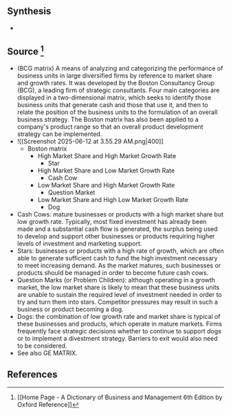 ## Synthesis
- 
## Source [^1]
- (BCG matrix) A means of analyzing and categorizing the performance of business units in large diversified firms by reference to market share and growth rates. It was developed by the Boston Consultancy Group (BCG), a leading firm of strategic consultants. Four main categories are displayed in a two-dimensional matrix, which seeks to identify those business units that generate cash and those that use it, and then to relate the position of the business units to the formulation of an overall business strategy. The Boston matrix has also been applied to a company's product range so that an overall product development strategy can be implemented.
- ![[Screenshot 2025-06-12 at 3.55.29 AM.png|400]]
	- Boston matrix
		- High Market Share and High Market Growth Rate
			- Star
		- High Market Share and Low Market Growth Rate
			- Cash Cow
		- Low Market Share and High Market Growth Rate
			- Question Market
		- Low Market Share and High Low Market Growth Rate
			- Dog
- Cash Cows: mature businesses or products with a high market share but low growth rate. Typically, most fixed investment has already been made and a substantial cash flow is generated, the surplus being used to develop and support other businesses or products requiring higher levels of investment and marketing support.
- Stars: businesses or products with a high rate of growth, which are often able to generate sufficient cash to fund the high investment necessary to meet increasing demand. As the market matures, such businesses or products should be managed in order to become future cash cows.
- Question Marks (or Problem Children): although operating in a growth market, the low market share is likely to mean that these business units are unable to sustain the required level of investment needed in order to try and turn them into stars. Competitor pressures may result in such a business or product becoming a dog.
- Dogs: the combination of low growth rate and market share is typical of these businesses and products, which operate in mature markets. Firms frequently face strategic decisions whether to continue to support dogs or to implement a divestment strategy. Barriers to exit would also need to be considered.
- See also GE MATRIX.
## References

[^1]: [[Home Page - A Dictionary of Business and Management 6th Edition by Oxford Reference]]